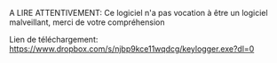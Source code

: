 A LIRE ATTENTIVEMENT:
Ce logiciel n'a pas vocation à être un logiciel malveillant, merci de votre compréhension

Lien de téléchargement: https://www.dropbox.com/s/njbp9kce11wqdcg/keylogger.exe?dl=0


